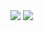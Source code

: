 <img src="https://github-readme-stats.vercel.app/api?username=AnneviLL&show_icons=true&icon_color=CE1D2D&text_color=718096&bg_color=ffffff&hide_title=true&count_private=true" />
<img src="https://github-readme-stats.vercel.app/api/top-langs/?username=AnneviLL&hide=html"/>

